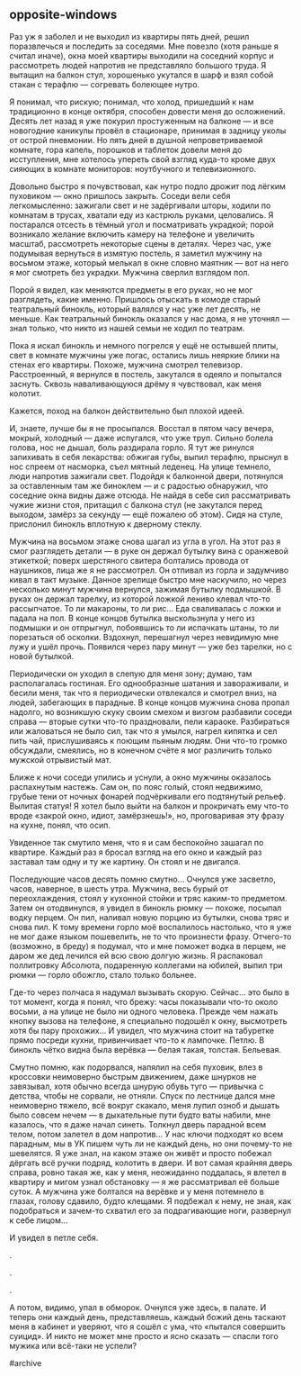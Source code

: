 ## opposite-windows
Раз уж я заболел и не выходил из квартиры пять дней, решил поразвлечься и последить за соседями. Мне повезло (хотя раньше я считал иначе), окна моей квартиры выходили на соседний корпус и рассмотреть людей напротив не представляло большого труда. Я вытащил на балкон стул, хорошенько укутался в шарф и взял собой стакан с терафлю — согревать болеющее нутро.

Я понимал, что рискую; понимал, что холод, пришедший к нам традиционно в конце октября, способен довести меня до осложнений. Десять лет назад я уже покурил простуженным на балконе — и все новогодние каникулы провёл в стационаре, принимая в задницу уколы от острой пневмонии. Но пять дней в душной непроветриваемой комнате, гора капель, порошков и таблеток довели меня до исступления, мне хотелось упереть свой взгляд куда-то кроме двух сияющих в комнате мониторов: ноутбучного и телевизионного.

Довольно быстро я почувствовал, как нутро подло дрожит под лёгким пуховиком — окно пришлось закрыть. Соседи вели себя легкомысленно: зажигали свет и не задёргивали шторы, ходили по комнатам в трусах, хватали еду из кастрюль руками, целовались. Я постарался отсесть в тёмный угол и посматривать украдкой; порой возникало желание включить камеру на телефоне и увеличить масштаб, рассмотреть некоторые сцены в деталях. Через час, уже подумывая вернуться в измятую постель, я заметил мужчину на восьмом этаже, который мелькал в окне словно маятник — вот на него я мог смотреть без украдки. Мужчина сверлил взглядом пол.

Порой я видел, как меняются предметы в его руках, но не мог разглядеть, какие именно. Пришлось отыскать в комоде старый театральный бинокль, который валялся у нас уже лет десять, не меньше. Как театральный бинокль оказался у нас дома, я не уточнял — знал только, что никто из нашей семьи не ходил по театрам.

Пока я искал бинокль и немного погрелся у ещё не остывшей плиты, свет в комнате мужчины уже погас, остались лишь неяркие блики на стенах его квартиры. Похоже, мужчина смотрел телевизор. Расстроенный, я вернулся в постель, закутался в одеяло и попытался заснуть. Сквозь наваливающуюся дрёму я чувствовал, как меня колотит. 

Кажется, поход на балкон действительно был плохой идеей.

И, знаете, лучше бы я не просыпался. Восстал в пятом часу вечера, мокрый, холодный — даже испугался, что уже труп. Сильно болела голова, нос не дышал, боль раздирала горло. Я тут же ринулся запихивать в себя лекарства: обжигая губы, выпил терафлю, прыснул в нос спреем от насморка, съел мятный леденец. На улице темнело, люди напротив зажигали свет. Подойдя к балконной двери, потянулся за оставленным там же биноклем — и с радостью обнаружил, что соседние окна видны даже отсюда. Не найдя в себе сил рассматривать чужие жизни стоя, притащил с балкона стул (не закутался перед выходом, замёрз за секунду — ещё пожалею об этом). Сидя на стуле, прислонил бинокль вплотную к дверному стеклу.

Мужчина на восьмом этаже снова шагал из угла в угол. На этот раз я смог разглядеть детали — в руке он держал бутылку вина с оранжевой этикеткой; поверх шерстяного свитера болтались провода от наушников, лица же я не рассмотрел. Он отпивал из горла и задумчиво кивал в такт музыке. Данное зрелище быстро мне наскучило, но через несколько минут мужчина вернулся, зажимая бутылку подмышкой. В руках он держал тарелку, из которой ложкой лениво клевал что-то рассыпчатое. То ли макароны, то ли рис… Еда сваливалась с ложки и падала на пол. В конце концов бутылка выскользнула у него из подмышки и он отпрыгнул, побоявшись то ли испачкать штаны, то ли порезаться об осколки. Вздохнул, перешагнул через невидимую мне лужу и ушёл прочь. Появился через пару минут — уже без тарелки, но с новой бутылкой.

Периодически он уходил в слепую для меня зону; думаю, там располагалась гостиная. Его однообразные шатания и завораживали, и бесили меня, так что я периодически отвлекался и смотрел вниз, на людей, забегающих в парадные. В конце концов мужчина снова пропал надолго, но возникшую скуку своим смехом и визгом разбавили соседи справа — вторые сутки что-то праздновали, пели караоке. Разбираться или жаловаться не было сил, так что я умылся, нагрел кипятка и сел пить чай, прислушиваясь к поющим пьяным людям. Они что-то громко обсуждали, смеялись, но в конечном счёте я мог различить только мужской отрывистый мат.

Ближе к ночи соседи упились и уснули, а окно мужчины оказалось распахнутым настежь. Сам он, по пояс голый, стоял недвижимо, грубые тени от ночных фонарей подчёркивали его подтянутый рельеф. Вылитая статуя! Я хотел было выйти на балкон и прокричать ему что-то вроде «закрой окно, идиот, замёрзнешь!», но, проговаривая эту фразу на кухне, понял, что осип.

Увиденное так смутило меня, что я и сам беспокойно зашагал по квартире. Каждый раз я бросал взгляд на его окно и каждый раз заставал там одну и ту же картину. Он стоял и не двигался. 

Последующие часов десять помню смутно… Очнулся уже засветло, часов, наверное, в шесть утра. Мужчина, весь бурый от переохлаждения, стоял у кухонной стойки и тряс каким-то предметом. Затем он отодвинулся, я увидел в бинокль рюмку — похоже, посыпал водку перцем. Он пил, наливал новую порцию из бутылки, снова тряс и снова пил. К тому времени горло моё воспалилось настолько, что я уже не мог даже языком пошевелить, не то что произнести фразу. Отчего-то (возможно, в бреду) я подумал, что и мне поможет водка в перцем, не даром же дед лечился ей всю свою долгую жизнь. Я распаковал поллитровку Абсолюта, подаренную коллегами на юбилей, выпил три рюмки — горло обожгло, стало только больнее.

Где-то через полчаса я надумал вызывать скорую. Сейчас… это было в тот момент, когда я понял, что брежу: часы показывали что-то около восьми, а на улице не было ни одного человека. Прежде чем нажать кнопку вызова на телефоне, я специально подошёл к окну, высмотреть хотя бы пару прохожих… И увидел, что мужчина стоит на табуретке прямо посреди кухни, привинчивает что-то к лампочке. Петлю. В бинокль чётко видна была верёвка — белая такая, толстая. Бельевая.

Смутно помню, как подорвался, напялил на себя пуховик, влез в кроссовки неимоверно быстрым движением, даже шнурков не завязывал, хотя обычно всегда шнурую обувь туго — привычка с детства, чтобы не сорвали, не отняли. Спуск по лестнице дался мне неимоверно тяжело, всё вокруг скакало, меня лупил озноб и дышать было совсем нечем — в дыхательные пути будто ваты набили, мне казалось, что я даже начал синеть. Толкнул дверь парадной всем телом, потом залетел в дом напротив… У нас ключи подходят ко всем парадным, мы в УК пишем чуть ли не каждый день, но они почему-то не шевелятся. Я уже знал, на каком этаже он живёт и просто побежал дёргать всё ручки подряд, колотить в двери. И вот самая крайняя дверь справа, ровно такая же, как у меня, неожиданно поддалась, я влетел в квартиру и мигом узнал обстановку — я же рассматривал её больше суток. А мужчина уже болтался на верёвке и у меня потемнело в глазах, голову сдавило, будто клещами. Я подбежал к нему, не зная, как подобраться и зачем-то схватил его за подрагивающие ноги, развернул к себе лицом… 

И увидел в петле себя.

.

.

.

А потом, видимо, упал в обморок. Очнулся уже здесь, в палате. И теперь они каждый день, представляешь, каждый божий день таскают меня в кабинет и уверяют, что я сошёл с ума, что «пытался совершить суицид». И никто не может мне просто и ясно сказать — спасли того мужика или всё-таки не успели?

#archive